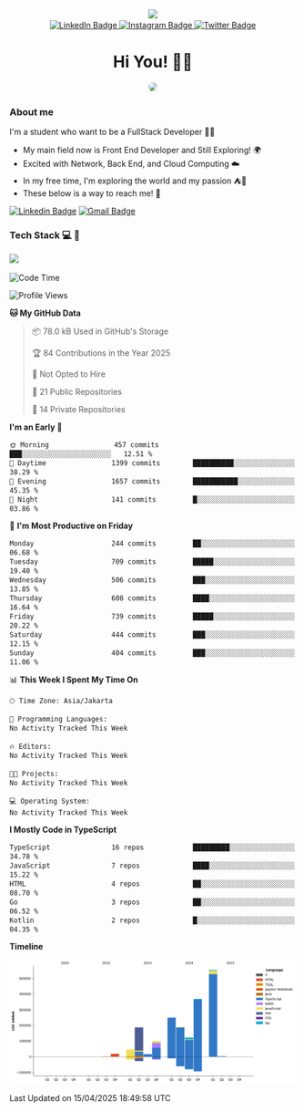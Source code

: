 <div>
  <div id="header" align="center">
      <img src="https://media.giphy.com/media/nFLW7PNGgN3lI68rdv/giphy.gif" width="100"/>
      <div id="badges" style="margin-bottom:20px">
        <a href="https://www.linkedin.com/in/daffaputranarendra/">
          <img src="https://img.shields.io/badge/LinkedIn-blue?style=for-the-badge&logo=linkedin&logoColor=white" alt="LinkedIn Badge"/>
        </a>
        <a href="https://www.instagram.com/daffadon_/">
          <img src="https://img.shields.io/badge/Instagram-E4405F?style=for-the-badge&logo=instagram&logoColor=white" alt="Instagram Badge"/>
        </a>
        <a href="https://twitter.com/daffadon_">
          <img src="https://img.shields.io/badge/Twitter-blue?style=for-the-badge&logo=twitter&logoColor=white" alt="Twitter Badge"/>
        </a>
      </div>
    <h1>Hi You! 🙌🙌</h1>
    <img src="https://media.giphy.com/media/rJsMvyk7AHHiW9qKLM/giphy.gif" height=200 style="border-radius:10px" />
  </div>
</div>

### About me

I'm a student who want to be a FullStack Developer 🧑‍💻

- My main field now is Front End Developer and Still Exploring! 🌍
- Excited with Network, Back End, and Cloud Computing ☁️
- In my free time, I'm exploring the world and my passion ⛺🍵
- These below is a way to reach me! 🏃

[![Linkedin Badge](https://skillicons.dev/icons?i=linkedin)](https://www.linkedin.com/in/daffaputranarendra/)
[![Gmail Badge](https://skillicons.dev/icons?i=gmail)](https://mail.google.com/mail/?view=cm&fs=1&to=daffaputranarendra9@gmail.com)

### Tech Stack 💻 📘

<img src="https://skillicons.dev/icons?i=java,html,css,javascript,typescript,golang,react,next,express,vite,tailwind,mui,prisma,mongodb,mysql,firebase,jest,git,jenkins,docker,kubernetes,github,postman,prometheus,grafana,gcp,vscode,arch,&perline=9"/>

<!--START_SECTION:waka-->
![Code Time](http://img.shields.io/badge/Code%20Time-0%20secs-blue)

![Profile Views](http://img.shields.io/badge/Profile%20Views-1-blue)

**🐱 My GitHub Data** 

> 📦 78.0 kB Used in GitHub's Storage 
 > 
> 🏆 84 Contributions in the Year 2025
 > 
> 🚫 Not Opted to Hire
 > 
> 📜 21 Public Repositories 
 > 
> 🔑 14 Private Repositories 
 > 
**I'm an Early 🐤** 

```text
🌞 Morning                457 commits         ███░░░░░░░░░░░░░░░░░░░░░░   12.51 % 
🌆 Daytime                1399 commits        ██████████░░░░░░░░░░░░░░░   38.29 % 
🌃 Evening                1657 commits        ███████████░░░░░░░░░░░░░░   45.35 % 
🌙 Night                  141 commits         █░░░░░░░░░░░░░░░░░░░░░░░░   03.86 % 
```
📅 **I'm Most Productive on Friday** 

```text
Monday                   244 commits         ██░░░░░░░░░░░░░░░░░░░░░░░   06.68 % 
Tuesday                  709 commits         █████░░░░░░░░░░░░░░░░░░░░   19.40 % 
Wednesday                506 commits         ███░░░░░░░░░░░░░░░░░░░░░░   13.85 % 
Thursday                 608 commits         ████░░░░░░░░░░░░░░░░░░░░░   16.64 % 
Friday                   739 commits         █████░░░░░░░░░░░░░░░░░░░░   20.22 % 
Saturday                 444 commits         ███░░░░░░░░░░░░░░░░░░░░░░   12.15 % 
Sunday                   404 commits         ███░░░░░░░░░░░░░░░░░░░░░░   11.06 % 
```


📊 **This Week I Spent My Time On** 

```text
🕑︎ Time Zone: Asia/Jakarta

💬 Programming Languages: 
No Activity Tracked This Week

🔥 Editors: 
No Activity Tracked This Week

🐱‍💻 Projects: 
No Activity Tracked This Week

💻 Operating System: 
No Activity Tracked This Week
```

**I Mostly Code in TypeScript** 

```text
TypeScript               16 repos            █████████░░░░░░░░░░░░░░░░   34.78 % 
JavaScript               7 repos             ████░░░░░░░░░░░░░░░░░░░░░   15.22 % 
HTML                     4 repos             ██░░░░░░░░░░░░░░░░░░░░░░░   08.70 % 
Go                       3 repos             ██░░░░░░░░░░░░░░░░░░░░░░░   06.52 % 
Kotlin                   2 repos             █░░░░░░░░░░░░░░░░░░░░░░░░   04.35 % 
```



**Timeline**

![Lines of Code chart](https://raw.githubusercontent.com/Daffadon/Daffadon/main/assets/bar_graph.png)


 Last Updated on 15/04/2025 18:49:58 UTC
<!--END_SECTION:waka-->
